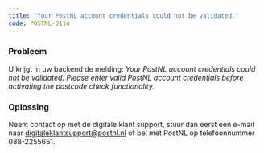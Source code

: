 ```yaml
---
title: "Your PostNL account credentials could not be validated."
code: POSTNL-0114
---
```

### Probleem

U krijgt in uw backend de melding: _Your PostNL account credentials could not be validated. Please enter valid PostNL account credentials before activating the postcode check functionality._

### Oplossing

Neem contact op met de digitale klant support, stuur dan eerst een e-mail naar [digitaleklantsupport@postnl.nl](mailto:digitaleklantsupport@postnl.nl) of bel met PostNL op telefoonnummer 088-2255651.
